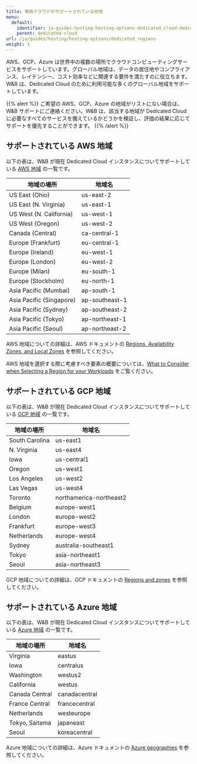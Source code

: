 ```yaml
---
title: 専用クラウドがサポートされている地域
menu:
  default:
    identifier: ja-guides-hosting-hosting-options-dedicated_cloud-dedicated_regions
    parent: dedicated-cloud
url: /ja/guides/hosting/hosting-options/dedicated_regions
weight: 1
---
```


AWS、GCP、Azure は世界中の複数の場所でクラウドコンピューティングサービスをサポートしています。グローバル地域は、データの居住地やコンプライアンス、レイテンシー、コスト効率などに関連する要件を満たすのに役立ちます。W&B は、Dedicated Cloud のために利用可能な多くのグローバル地域をサポートしています。

{{% alert %}}
ご希望の AWS、GCP、Azure の地域がリストにない場合は、W&B サポートにご連絡ください。W&B は、該当する地域が Dedicated Cloud に必要なすべてのサービスを備えているかどうかを検証し、評価の結果に応じてサポートを優先することができます。
{{% /alert %}}

## サポートされている AWS 地域

以下の表は、W&B が現在 Dedicated Cloud インスタンスについてサポートしている [AWS 地域](https://docs.aws.amazon.com/AmazonRDS/latest/UserGuide/Concepts.RegionsAndAvailabilityZones.html) の一覧です。

| 地域の場所 | 地域名 |
|-------------|--------|
|US East (Ohio)| us-east-2|
|US East (N. Virginia)|us-east-1|
|US West (N. California)|us-west-1|
|US West (Oregon)|us-west-2|
|Canada (Central)|ca-central-1|
|Europe (Frankfurt)|eu-central-1|
|Europe (Ireland)|eu-west-1|
|Europe (London)|eu-west-2|
|Europe (Milan)|eu-south-1|
|Europe (Stockholm)|eu-north-1|
|Asia Pacific (Mumbai)|ap-south-1|
|Asia Pacific (Singapore)| ap-southeast-1|
|Asia Pacific (Sydney)|ap-southeast-2|
|Asia Pacific (Tokyo)|ap-northeast-1|
|Asia Pacific (Seoul)|ap-northeast-2|

AWS 地域についての詳細は、AWS ドキュメントの [Regions, Availability Zones, and Local Zones](https://docs.aws.amazon.com/AmazonRDS/latest/UserGuide/Concepts.RegionsAndAvailabilityZones.html) を参照してください。

AWS 地域を選択する際に考慮すべき要素の概要については、[What to Consider when Selecting a Region for your Workloads](https://aws.amazon.com/blogs/architecture/what-to-consider-when-selecting-a-region-for-your-workloads/) をご覧ください。

## サポートされている GCP 地域

以下の表は、W&B が現在 Dedicated Cloud インスタンスについてサポートしている [GCP 地域](https://cloud.google.com/compute/docs/regions-zones) の一覧です。

| 地域の場所 | 地域名 |
|-------------|--------|
|South Carolina|us-east1|
|N. Virginia|us-east4|
|Iowa|us-central1|
|Oregon|us-west1|
|Los Angeles|us-west2|
|Las Vegas|us-west4|
|Toronto|northamerica-northeast2|
|Belgium|europe-west1|
|London|europe-west2|
|Frankfurt|europe-west3|
|Netherlands|europe-west4|
|Sydney|australia-southeast1|
|Tokyo|asia-northeast1|
|Seoul|asia-northeast3|

GCP 地域についての詳細は、GCP ドキュメントの [Regions and zones](https://cloud.google.com/compute/docs/regions-zones) を参照してください。

## サポートされている Azure 地域

以下の表は、W&B が現在 Dedicated Cloud インスタンスについてサポートしている [Azure 地域](https://azure.microsoft.com/explore/global-infrastructure/geographies/#geographies) の一覧です。

| 地域の場所 | 地域名 |
|-------------|--------|
|Virginia|eastus|
|Iowa|centralus|
|Washington|westus2|
|California|westus|
|Canada Central|canadacentral|
|France Central|francecentral|
|Netherlands|westeurope|
|Tokyo, Saitama|japaneast|
|Seoul|koreacentral|

Azure 地域についての詳細は、Azure ドキュメントの [Azure geographies](https://azure.microsoft.com/explore/global-infrastructure/geographies/#overview) を参照してください。